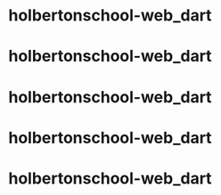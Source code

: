 # holbertonschool-web_dart
# holbertonschool-web_dart
# holbertonschool-web_dart
# holbertonschool-web_dart
# holbertonschool-web_dart
